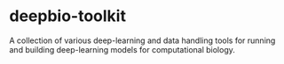 # deepbio-toolkit

A collection of various deep-learning and data handling tools for running and building deep-learning models for computational biology.

